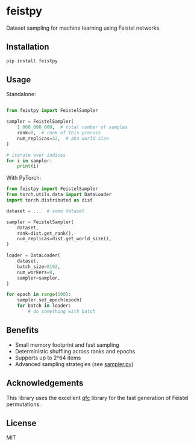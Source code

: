 # feistpy

Dataset sampling for machine learning using Feistel networks.

## Installation

```bash
pip install feistpy
```

## Usage

Standalone:

```python

from feistpy import FeistelSampler

sampler = FeistelSampler(
    1_000_000_000,  # total number of samples
    rank=0,  # rank of this process
    num_replicas=32,  # aka world size
)

# iterate over indices
for i in sampler:
    print(i)

```

With PyTorch:

```python
from feistpy import FeistelSampler
from torch.utils.data import DataLoader
import torch.distributed as dist

dataset = ...  # some dataset

sampler = FeistelSampler(
    dataset,
    rank=dist.get_rank(),
    num_replicas=dist.get_world_size(),
)

loader = DataLoader(
    dataset,
    batch_size=8192,
    num_workers=8,
    sampler=sampler,
)

for epoch in range(100):
    sampler.set_epoch(epoch)
    for batch in loader:
        # do something with batch

```

## Benefits

- Small memory footprint and fast sampling
- Deterministic shuffling across ranks and epochs
- Supports up to 2^64 items
- Advanced sampling strategies (see [sampler.py](./src/feistpy/sampler.py))

## Acknowledgements

This library uses the excellent [gfc](https://github.com/maxmouchet/gfc) library for the
fast generation of Feistel permutations.

## License

MIT
